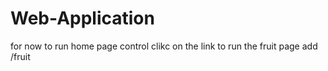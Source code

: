 # Web-Application

for now
to run home page control clikc on the link
to run the fruit page add /fruit